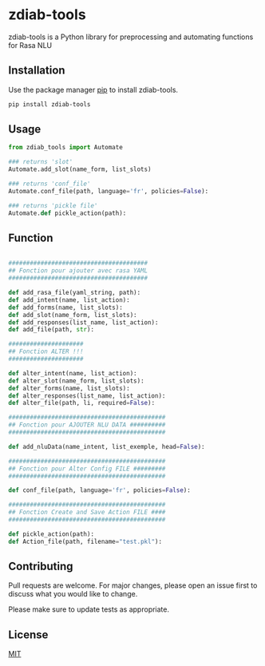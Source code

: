 # zdiab-tools

zdiab-tools is a Python library for preprocessing and automating functions for Rasa NLU

## Installation

Use the package manager [pip](https://pip.pypa.io/en/stable/) to install zdiab-tools.

```bash
pip install zdiab-tools
```

## Usage

```python
from zdiab_tools import Automate

### returns 'slot'
Automate.add_slot(name_form, list_slots)

### returns 'conf_file'
Automate.conf_file(path, language='fr', policies=False):

### returns 'pickle file'
Automate.def pickle_action(path):
```
## Function
```python

#######################################
## Fonction pour ajouter avec rasa YAML 
#######################################

def add_rasa_file(yaml_string, path):
def add_intent(name, list_action):
def add_forms(name, list_slots):
def add_slot(name_form, list_slots):
def add_responses(list_name, list_action):
def add_file(path, str):

#####################
## Fonction ALTER !!!
#####################

def alter_intent(name, list_action):
def alter_slot(name_form, list_slots):
def alter_forms(name, list_slots):
def alter_responses(list_name, list_action):
def alter_file(path, li, required=False):

############################################
## Fonction pour AJOUTER NLU DATA ##########
############################################

def add_nluData(name_intent, list_exemple, head=False):

############################################
## Fonction pour Alter Config FILE #########
############################################

def conf_file(path, language='fr', policies=False):

############################################
## Fonction Create and Save Action FILE ####
############################################

def pickle_action(path):
def Action_file(path, filename="test.pkl"):

```
## Contributing
Pull requests are welcome. For major changes, please open an issue first to discuss what you would like to change.

Please make sure to update tests as appropriate.

## License
[MIT](https://choosealicense.com/licenses/mit/)